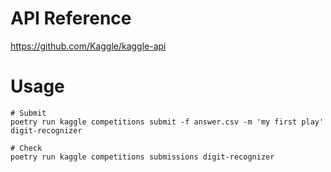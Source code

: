 # API Reference
https://github.com/Kaggle/kaggle-api

# Usage
```
# Submit
poetry run kaggle competitions submit -f answer.csv -m 'my first play' digit-recognizer

# Check
poetry run kaggle competitions submissions digit-recognizer
```